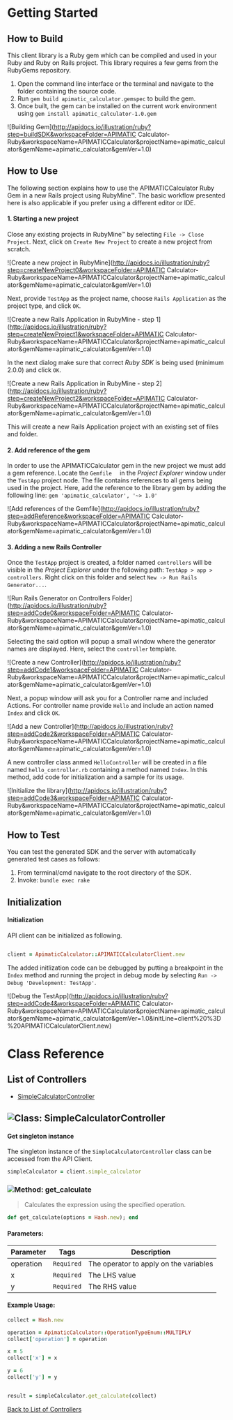 # Getting Started
## How to Build

This client library is a Ruby gem which can be compiled and used in your Ruby and Ruby on Rails project. This library requires a few gems from the RubyGems repository.

1. Open the command line interface or the terminal and navigate to the folder containing the source code.
2. Run ``` gem build apimatic_calculator.gemspec ``` to build the gem.
3. Once built, the gem can be installed on the current work environment using ``` gem install apimatic_calculator-1.0.gem ```

![Building Gem](http://apidocs.io/illustration/ruby?step=buildSDK&workspaceFolder=APIMATIC Calculator-Ruby&workspaceName=APIMATICCalculator&projectName=apimatic_calculator&gemName=apimatic_calculator&gemVer=1.0)

## How to Use

The following section explains how to use the APIMATICCalculator Ruby Gem in a new Rails project using RubyMine&trade;. The basic workflow presented here is also applicable if you prefer using a different editor or IDE.
    
#### 1. Starting a new project
Close any existing projects in RubyMine&trade; by selecting ``` File -> Close Project ```. Next, click on ``` Create New Project ``` to create a new project from scratch.

![Create a new project in RubyMine](http://apidocs.io/illustration/ruby?step=createNewProject0&workspaceFolder=APIMATIC Calculator-Ruby&workspaceName=APIMATICCalculator&projectName=apimatic_calculator&gemName=apimatic_calculator&gemVer=1.0)

Next, provide ``` TestApp ``` as the project name, choose ``` Rails Application ``` as the project type, and click ``` OK ```.

![Create a new Rails Application in RubyMine - step 1](http://apidocs.io/illustration/ruby?step=createNewProject1&workspaceFolder=APIMATIC Calculator-Ruby&workspaceName=APIMATICCalculator&projectName=apimatic_calculator&gemName=apimatic_calculator&gemVer=1.0)

In the next dialog make sure that correct *Ruby SDK* is being used (minimum 2.0.0) and click ``` OK ```.

![Create a new Rails Application in RubyMine - step 2](http://apidocs.io/illustration/ruby?step=createNewProject2&workspaceFolder=APIMATIC Calculator-Ruby&workspaceName=APIMATICCalculator&projectName=apimatic_calculator&gemName=apimatic_calculator&gemVer=1.0)

This will create a new Rails Application project with an existing set of files and folder.

#### 2. Add reference of the gem
In order to use the APIMATICCalculator gem in the new project we must add a gem reference. Locate the ``` Gemfile	``` in the *Project Explorer* window under the ``` TestApp ``` project node. The file contains references to all gems being used in the project. Here, add the reference to the library gem by adding the following line: ``` gem 'apimatic_calculator', '~> 1.0' ```

![Add references of the Gemfile](http://apidocs.io/illustration/ruby?step=addReference&workspaceFolder=APIMATIC Calculator-Ruby&workspaceName=APIMATICCalculator&projectName=apimatic_calculator&gemName=apimatic_calculator&gemVer=1.0)


#### 3. Adding a new Rails Controller
Once the ``` TestApp ``` project is created, a folder named ``` controllers ``` will be visible in the *Project Explorer* under the following path: ``` TestApp > app > controllers ```. Right click on this folder and select ``` New -> Run Rails Generator... ```.

![Run Rails Generator on Controllers Folder](http://apidocs.io/illustration/ruby?step=addCode0&workspaceFolder=APIMATIC Calculator-Ruby&workspaceName=APIMATICCalculator&projectName=apimatic_calculator&gemName=apimatic_calculator&gemVer=1.0)

Selecting the said option will popup a small window where the generator names are displayed. Here, select the ``` controller ``` template.

![Create a new Controller](http://apidocs.io/illustration/ruby?step=addCode1&workspaceFolder=APIMATIC Calculator-Ruby&workspaceName=APIMATICCalculator&projectName=apimatic_calculator&gemName=apimatic_calculator&gemVer=1.0)

Next, a popup window will ask you for a Controller name and included Actions. For controller name provide ``` Hello ``` and include an action named ``` Index ``` and click ``` OK ```.

![Add a new Controller](http://apidocs.io/illustration/ruby?step=addCode2&workspaceFolder=APIMATIC Calculator-Ruby&workspaceName=APIMATICCalculator&projectName=apimatic_calculator&gemName=apimatic_calculator&gemVer=1.0)

A new controller class anmed ``` HelloController ``` will be created in a file named ``` hello_controller.rb ``` containing a method named ``` Index ```. In this method, add code for initialization and a sample for its usage.

![Initialize the library](http://apidocs.io/illustration/ruby?step=addCode3&workspaceFolder=APIMATIC Calculator-Ruby&workspaceName=APIMATICCalculator&projectName=apimatic_calculator&gemName=apimatic_calculator&gemVer=1.0)

## How to Test

You can test the generated SDK and the server with automatically generated test
cases as follows:

  1. From terminal/cmd navigate to the root directory of the SDK.
  2. Invoke: `bundle exec rake`

## Initialization

#### Initialization

API client can be initialized as following.

```ruby

client = ApimaticCalculator::APIMATICCalculatorClient.new
```

The added initlization code can be debugged by putting a breakpoint in the ``` Index ``` method and running the project in debug mode by selecting ``` Run -> Debug 'Development: TestApp' ```.

![Debug the TestApp](http://apidocs.io/illustration/ruby?step=addCode4&workspaceFolder=APIMATIC Calculator-Ruby&workspaceName=APIMATICCalculator&projectName=apimatic_calculator&gemName=apimatic_calculator&gemVer=1.0&initLine=client%20%3D%20APIMATICCalculatorClient.new)

# Class Reference
## <a name="list_of_controllers"></a>List of Controllers

* [SimpleCalculatorController](#simple_calculator_controller)

## <a name="simple_calculator_controller"></a>![Class: ](http://apidocs.io/img/class.png ".SimpleCalculatorController") SimpleCalculatorController

#### Get singleton instance
The singleton instance of the ``` SimpleCalculatorController ``` class can be accessed from the API Client.
```ruby
simpleCalculator = client.simple_calculator
```

### <a name="get_calculate"></a>![Method: ](http://apidocs.io/img/method.png ".SimpleCalculatorController.get_calculate") get_calculate

> Calculates the expression using the specified operation.

```ruby
def get_calculate(options = Hash.new); end
```

#### Parameters: 

| Parameter | Tags | Description |
|-----------|------|-------------|
| operation |  ``` Required ```  | The operator to apply on the variables |
| x |  ``` Required ```  | The LHS value |
| y |  ``` Required ```  | The RHS value |



#### Example Usage:
```ruby
collect = Hash.new

operation = ApimaticCalculator::OperationTypeEnum::MULTIPLY
collect['operation'] = operation

x = 5
collect['x'] = x

y = 6
collect['y'] = y


result = simpleCalculator.get_calculate(collect)

```




[Back to List of Controllers](#list_of_controllers)


